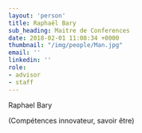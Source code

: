 ```yaml
---
layout: 'person'
title: Raphaël Bary
sub_heading: Maitre de Conferences
date: 2018-02-01 11:08:34 +0000
thumbnail: "/img/people/Man.jpg"
email: ''
linkedin: ''
role:
- advisor
- staff
---
```


Raphael Bary


\(Compétences innovateur, savoir être) 